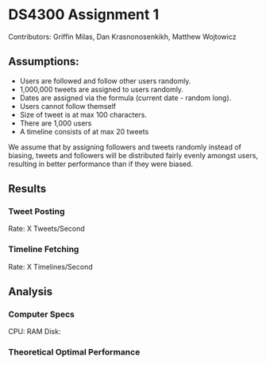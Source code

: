 # DS4300 Assignment 1
Contributors: Griffin Milas, Dan Krasnonosenkikh, Matthew Wojtowicz

## Assumptions: 
* Users are followed and follow other users randomly. 
* 1,000,000 tweets are assigned to users randomly. 
* Dates are assigned via the formula (current date - random long).  
* Users cannot follow themself
* Size of tweet is at max 100 characters.
* There are 1,000 users
* A timeline consists of at max 20 tweets

We assume that by assigning followers and tweets randomly instead of biasing, tweets and followers will be distributed fairly evenly amongst users, resulting in better performance than if they were biased.


## Results
### Tweet Posting
Rate: X Tweets/Second

### Timeline Fetching
Rate: X Timelines/Second


## Analysis
### Computer Specs
CPU:
RAM
Disk:

### Theoretical Optimal Performance

